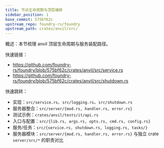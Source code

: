 ```yaml
---
title: 节点生命周期与顶层编排
sidebar_position: 1
base_commit: 575bf62c
upstream_repo: foundry-rs/foundry
upstream_path: crates/anvil/src/
---
```


概述：本节梳理 anvil 顶层生命周期与服务装配路径。

快速链接：
- https://github.com/foundry-rs/foundry/blob/575bf62c/crates/anvil/src/service.rs
- https://github.com/foundry-rs/foundry/blob/575bf62c/crates/anvil/src/shutdown.rs

快速跳转：
- 实现：`src/service.rs`、`src/logging.rs`、`src/shutdown.rs`
- 服务器整合：`src/server/{mod.rs, handler.rs, error.rs}`
- 测试示例：`crates/anvil/tests/it/api.rs`
- 入口与配置：`src/{lib.rs, args.rs, opts.rs, cmd.rs, config.rs}`
- 服务/任务：`src/{service.rs, shutdown.rs, logging.rs, tasks/}`
- 服务器模块：`src/server/{mod.rs, handler.rs, error.rs}` 与独立 crate `server/src/*` 的职责对比
